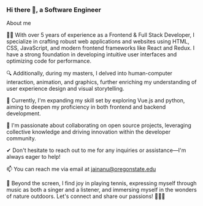 ### Hi there 👋, a Software Engineer

 About me
<!--
**medhyaj/medhyaj** is a ✨ _special_ ✨ repository because its `README.md` (this file) appears on your GitHub profile.

Here are some ideas to get you started:

- 🔭 I’m currently working on ...
- 🌱 I’m currently learning ...
- 👯 I’m looking to collaborate on ...
- 🤔 I’m looking for help with ...
- 💬 Ask me about ...
- 📫 How to reach me: ...
- 😄 Pronouns: ...
- ⚡ Fun fact: ...
-->
👩‍💻 With over 5 years of experience as a Frontend & Full Stack Developer, I specialize in crafting robust web applications and websites using HTML, CSS, JavaScript, and modern frontend frameworks like React and Redux. I have a strong foundation in developing intuitive user interfaces and optimizing code for performance.

🔍 Additionally, during my masters, I delved into human-computer interaction, animation, and graphics, further enriching my understanding of user experience design and visual storytelling.

🌱 Currently, I'm expanding my skill set by exploring Vue.js and python, aiming to deepen my proficiency in both frontend and backend development.

👯 I'm passionate about collaborating on open source projects, leveraging collective knowledge and driving innovation within the developer community.

✔ Don't hesitate to reach out to me for any inquiries or assistance—I'm always eager to help!

📫 You can reach me via email at jainanu@oregonstate.edu

📖 Beyond the screen, I find joy in playing tennis, expressing myself through music as both a singer and a listener, and immersing myself in the wonders of nature outdoors. Let's connect and share our passions! 🌴🎵🎾

